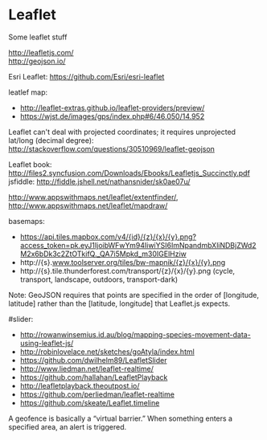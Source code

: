 # Leaflet
Some leaflet stuff


http://leafletjs.com/<br/>
http://geojson.io/

Esri Leaflet: https://github.com/Esri/esri-leaflet

leatlef map: 
* http://leaflet-extras.github.io/leaflet-providers/preview/
* https://wjst.de/images/gps/index.php#6/46.050/14.952

Leaflet can't deal with projected coordinates; it requires unprojected lat/long (decimal degree): http://stackoverflow.com/questions/30510969/leaflet-geojson

Leaflet book: http://files2.syncfusion.com/Downloads/Ebooks/Leafletjs_Succinctly.pdf
jsfiddle: http://fiddle.jshell.net/nathansnider/sk0ae07u/

http://www.appswithmaps.net/leaflet/extentfinder/, http://www.appswithmaps.net/leaflet/mapdraw/


basemaps:
* https://api.tiles.mapbox.com/v4/{id}/{z}/{x}/{y}.png?access_token=pk.eyJ1IjoibWFwYm94IiwiYSI6ImNpandmbXliNDBjZWd2M2x6bDk3c2ZtOTkifQ._QA7i5Mpkd_m30IGElHziw
* http://{s}.www.toolserver.org/tiles/bw-mapnik/{z}/{x}/{y}.png
* http://{s}.tile.thunderforest.com/transport/{z}/{x}/{y}.png (cycle, transport, landscape, outdoors, transport-dark)


Note: GeoJSON requires that points are specified in the order of [longitude, latitude] rather than the [latitude, longitude] that Leaflet.js expects.

#slider:
* http://rowanwinsemius.id.au/blog/mapping-species-movement-data-using-leaflet-js/
* http://robinlovelace.net/sketches/goAtyla/index.html
* https://github.com/dwilhelm89/LeafletSlider
* http://www.liedman.net/leaflet-realtime/
* https://github.com/hallahan/LeafletPlayback
* http://leafletplayback.theoutpost.io/
* https://github.com/perliedman/leaflet-realtime
* https://github.com/skeate/Leaflet.timeline


A geofence is basically a “virtual barrier.” When something enters a specified area, an alert is triggered.
